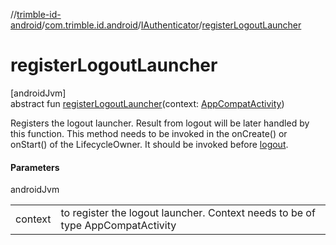 //[trimble-id-android](../../../index.md)/[com.trimble.id.android](../index.md)/[IAuthenticator](index.md)/[registerLogoutLauncher](register-logout-launcher.md)

# registerLogoutLauncher

[androidJvm]\
abstract fun [registerLogoutLauncher](register-logout-launcher.md)(context: [AppCompatActivity](https://developer.android.com/reference/kotlin/androidx/appcompat/app/AppCompatActivity.html))

Registers the logout launcher. Result from logout will be later handled by this function. This method needs to be invoked in the onCreate() or onStart() of the LifecycleOwner. It should be invoked before [logout](logout.md).

#### Parameters

androidJvm

| | |
|---|---|
| context | to register the logout launcher. Context needs to be of type AppCompatActivity |
